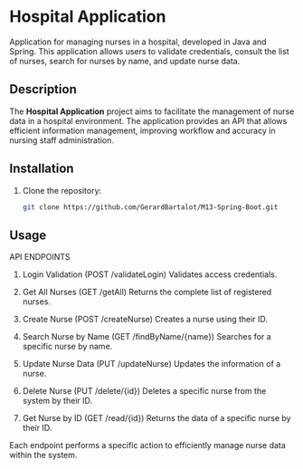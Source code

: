 # Hospital Application

Application for managing nurses in a hospital, developed in Java and Spring. This application allows users to validate credentials, consult the list of nurses, search for nurses by name, and update nurse data.

## Description

The **Hospital Application** project aims to facilitate the management of nurse data in a hospital environment. The application provides an API that allows efficient information management, improving workflow and accuracy in nursing staff administration.

## Installation

1. Clone the repository:
   ```bash
   git clone https://github.com/GerardBartalot/M13-Spring-Boot.git

## Usage

API ENDPOINTS

1. Login Validation (POST /validateLogin)
Validates access credentials.

2. Get All Nurses (GET /getAll)
Returns the complete list of registered nurses.

3. Create Nurse (POST /createNurse)
Creates a nurse using their ID.

4. Search Nurse by Name (GET /findByName/{name})
Searches for a specific nurse by name.

5. Update Nurse Data (PUT /updateNurse)
Updates the information of a nurse.

6. Delete Nurse (PUT /delete/{id})
Deletes a specific nurse from the system by their ID.

7. Get Nurse by ID (GET /read/{id})
Returns the data of a specific nurse by their ID.

Each endpoint performs a specific action to efficiently manage nurse data within the system.
